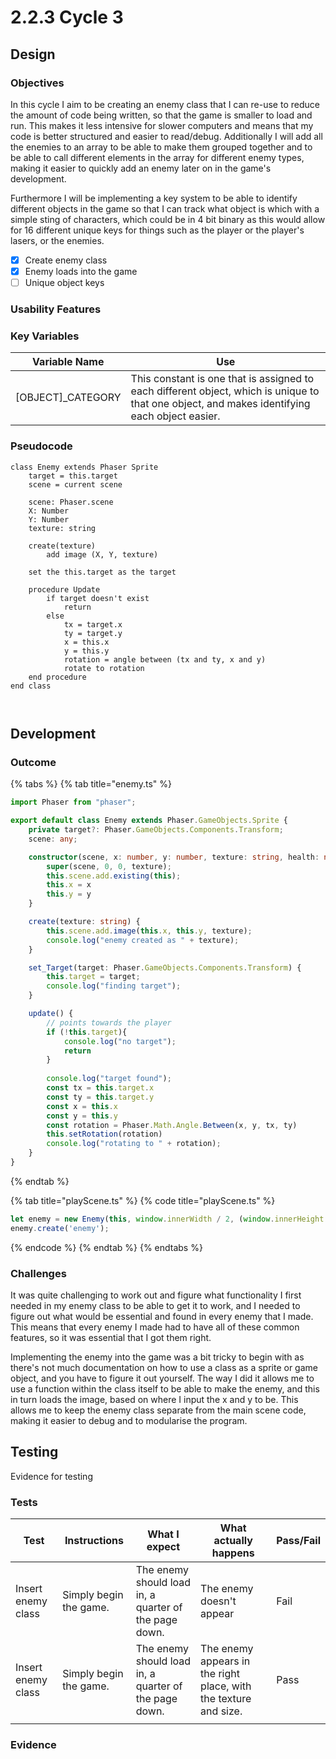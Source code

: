 # 2.2.3 Cycle 3

## Design <a href="#design" id="design"></a>

### Objectives <a href="#objectives" id="objectives"></a>

In this cycle I aim to be creating an enemy class that I can re-use to reduce the amount of code being written, so that the game is smaller to load and run. This makes it less intensive for slower computers and means that my code is better structured and easier to read/debug. Additionally I will add all the enemies to an array to be able to make them grouped together and to be able to call different elements in the array for different enemy types, making it easier to quickly add an enemy later on in the game's development.&#x20;

Furthermore I will be implementing a key system to be able to identify different objects in the game so that I can track what object is which with a simple sting of characters, which could be in 4 bit binary as this would allow for 16 different unique keys for things such as the player or the player's lasers, or the enemies.

* [x] Create enemy class
* [x] Enemy loads into the game
* [ ] Unique object keys

### Usability Features <a href="#usability-features" id="usability-features"></a>

### Key Variables <a href="#key-variables" id="key-variables"></a>

| Variable Name       | Use                                                                                                                                            |
| ------------------- | ---------------------------------------------------------------------------------------------------------------------------------------------- |
| \[OBJECT]\_CATEGORY | This constant is one that is assigned to each different object, which is unique to that one object, and makes identifying each object easier.  |

### Pseudocode <a href="#pseudocode" id="pseudocode"></a>

```
class Enemy extends Phaser Sprite
    target = this.target
    scene = current scene
    
    scene: Phaser.scene
    X: Number
    Y: Number
    texture: string
    
    create(texture)
        add image (X, Y, texture)
        
    set the this.target as the target
    
    procedure Update
        if target doesn't exist
            return
        else
            tx = target.x
            ty = target.y
            x = this.x
            y = this.y
            rotation = angle between (tx and ty, x and y)
            rotate to rotation
    end procedure
end class
            
        
```

## Development <a href="#development" id="development"></a>

### Outcome <a href="#outcome" id="outcome"></a>

{% tabs %}
{% tab title="enemy.ts" %}
```typescript
import Phaser from "phaser";

export default class Enemy extends Phaser.GameObjects.Sprite {
    private target?: Phaser.GameObjects.Components.Transform;
    scene: any;

    constructor(scene, x: number, y: number, texture: string, health: number) {
        super(scene, 0, 0, texture);
        this.scene.add.existing(this);
        this.x = x
        this.y = y
    }

    create(texture: string) {
        this.scene.add.image(this.x, this.y, texture);
        console.log("enemy created as " + texture);
    }

    set_Target(target: Phaser.GameObjects.Components.Transform) {
        this.target = target;
        console.log("finding target");
    }

    update() {
        // points towards the player
        if (!this.target){
            console.log("no target");
            return
        }
        
        console.log("target found");
        const tx = this.target.x
        const ty = this.target.y
        const x = this.x
        const y = this.y
        const rotation = Phaser.Math.Angle.Between(x, y, tx, ty)
        this.setRotation(rotation)
        console.log("rotating to " + rotation);
    }
}
```
{% endtab %}

{% tab title="playScene.ts" %}
{% code title="playScene.ts" %}
```typescript
let enemy = new Enemy(this, window.innerWidth / 2, (window.innerHeight / 4), 'enemy', 100);
enemy.create('enemy');
```
{% endcode %}
{% endtab %}
{% endtabs %}

### Challenges <a href="#challenges" id="challenges"></a>

It was quite challenging to work out and figure what functionality I first needed in my enemy class to be able to get it to work, and I needed to figure out what would be essential and found in every enemy that I made. This means that every enemy I made had to have all of these common features, so it was essential that I got them right.&#x20;

Implementing the enemy into the game was a bit tricky to begin with as there's not much documentation on how to use a class as a sprite or game object, and you have to figure it out yourself. The way I did it allows me to use a function within the class itself to be able to make the enemy, and this in turn loads the image, based on where I input the x and y to be. This allows me to keep the enemy class separate from the main scene code, making it easier to debug and to modularise the program.&#x20;

## Testing <a href="#testing" id="testing"></a>

Evidence for testing

### Tests <a href="#tests" id="tests"></a>

| Test               | Instructions           | What I expect                                          | What actually happens                                             | Pass/Fail |
| ------------------ | ---------------------- | ------------------------------------------------------ | ----------------------------------------------------------------- | --------- |
| Insert enemy class | Simply begin the game. | The enemy should load in, a quarter of the page down.  | The enemy doesn't appear                                          | Fail      |
| Insert enemy class | Simply begin the game. | The enemy should load in, a quarter of the page down.  | The enemy appears in the right place, with the texture and size.  | Pass      |
|                    |                        |                                                        |                                                                   |           |

### Evidence <a href="#evidence" id="evidence"></a>
